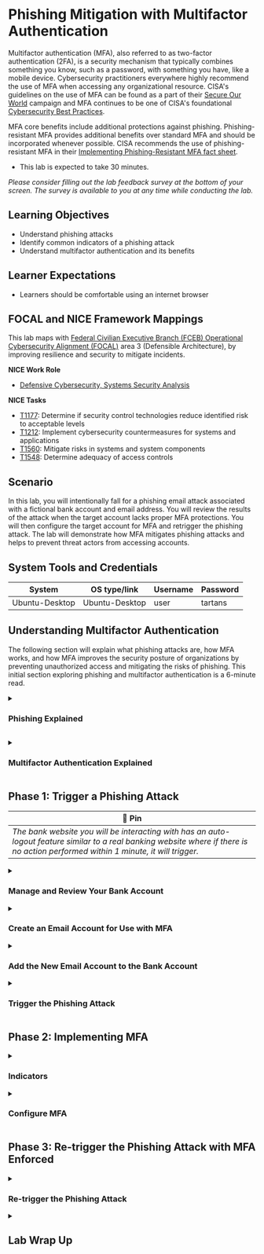 # Phishing Mitigation with Multifactor Authentication

Multifactor authentication (MFA), also referred to as two-factor authentication (2FA), is a security mechanism that typically combines something you know, such as a password, with something you have, like a mobile device. Cybersecurity practitioners everywhere highly recommend the use of MFA when accessing any organizational resource. CISA's guidelines on the use of MFA can be found as a part of their <a href="https://www.cisa.gov/secure-our-world/require-multifactor-authentication" target="_blank">Secure Our World</a> campaign and MFA continues to be one of CISA's foundational <a href="https://www.cisa.gov/MFA" target="_blank">Cybersecurity Best Practices</a>.

MFA core benefits include additional protections against phishing. Phishing-resistant MFA provides additional benefits over standard MFA and should be incorporated whenever possible. CISA recommends the use of phishing-resistant MFA in their <a href="https://www.cisa.gov/sites/default/files/publications/fact-sheet-implementing-phishing-resistant-mfa-508c.pdf" target="_blank">Implementing Phishing-Resistant MFA fact sheet</a>.

- This lab is expected to take 30 minutes.

*Please consider filling out the lab feedback survey at the bottom of your screen. The survey is available to you at any time while conducting the lab.*

## Learning Objectives
- Understand phishing attacks
- Identify common indicators of a phishing attack
- Understand multifactor authentication and its benefits

## Learner Expectations
- Learners should be comfortable using an internet browser

## FOCAL and NICE Framework Mappings

This lab maps with <a href="https://www.cisa.gov/resources-tools/resources/federal-civilian-executive-branch-fceb-operational-cybersecurity-alignment-focal-plan" target="_blank">Federal Civilian Executive Branch (FCEB) Operational Cybersecurity Alignment (FOCAL)</a> area 3 (Defensible Architecture), by improving resilience and security to mitigate incidents.

**NICE Work Role**

- <a href="https://niccs.cisa.gov/workforce-development/nice-framework" target="_blank">Defensive Cybersecurity, Systems Security Analysis</a>

**NICE Tasks**

- <a href="https://niccs.cisa.gov/workforce-development/nice-framework" target="_blank">T1177</a>: Determine if security control technologies reduce identified risk to acceptable levels
- <a href="https://niccs.cisa.gov/workforce-development/nice-framework" target="_blank"> T1212</a>: Implement cybersecurity countermeasures for systems and applications
- <a href="https://niccs.cisa.gov/workforce-development/nice-framework" target="_blank">T1560</a>: Mitigate risks in systems and system components
- <a href="https://niccs.cisa.gov/workforce-development/nice-framework" target="_blank">T1548</a>: Determine adequacy of access controls

## Scenario

In this lab, you will intentionally fall for a phishing email attack associated with a fictional bank account and email address. You will review the results of the attack when the target account lacks proper MFA protections. You will then configure the target account for MFA and retrigger the phishing attack. The lab will demonstrate how MFA mitigates phishing attacks and helps to prevent threat actors from accessing accounts. 

## System Tools and Credentials

| System | OS type/link |  Username | Password |
|--------|---------|-----------|----------|
| Ubuntu-Desktop | Ubuntu-Desktop | user | tartans|

<!-- cut -->

## Understanding Multifactor Authentication

The following section will explain what phishing attacks are, how MFA works, and how MFA improves the security posture of organizations by preventing unauthorized access and mitigating the risks of phishing. This initial section exploring phishing and multifactor authentication is a 6-minute read.

<details> 
<summary> 
<h3>Phishing Explained</h3> 
</summary> 
<p> 

| &#128270; INFORMATION |
|---|

#### What is a Phishing attack?

Let's explore phishing attacks a bit further and how they relate to social engineering. More information can be found in this CISA article on <a href="https://www.cisa.gov/news-events/news/avoiding-social-engineering-and-phishing-attacks" target="_blank">Avoiding Social Engineering and Phishing Attacks </a>. 

In a social engineering attack, an attacker uses human interaction (i.e. social skills) to obtain or compromise information about an organization, its people or its computer systems. An attacker may seem unassuming and respectable, possibly claiming to be a new employee, repair person, or researcher. They may even offer authentic or forged credentials to support that identity. However, by simply asking questions, he or she may be able to piece together enough information to infiltrate an organization or its network.

An example of social engineering might be posing as an electrician and asking an unassuming employee for access to a data closet or server room to conduct repairs. Once inside, the attacker could plant a malicious device to aid in further compromises of the network systems.

A phishing attack is a form of social engineering. Phishing attacks use emails, text messages, or malicious websites to solicit personal information by posing as a trustworthy organization. For example, an attacker may send email seemingly from a reputable credit card company or financial institution that requests account information, often suggesting that there is a problem that requires urgent attention. When users respond with the requested information, attackers can use it to gain access to the victim's accounts.

While user training and awareness are always a crucial component of cybersecurity, technical controls like MFA add an additional layer of defense-in-depth to mitigate phishing attacks.

#### Indicators of a Phishing Attack 

Configuring your accounts with MFA may be helpful with the mitigation of phishing attacks, but it's not a panacea. User awareness and training is important to understand the indicators of phishing attempts so they can avoid providing personal information that will put them at risk.

Some of the most common indicators of a phishing attack are:

1. The address of the sender is suspicious or unknown. 

 - The account that sent you the message may initially appear legitimate or related to a business you use. But, upon closer inspection, you can see that it has some odd differences than other correspondence you've received from them. For example, a username of jennifersmith@group.com does not appear suspicious. However, an email address of jen.s.xyz@orgxyz.456123abc.org does. 

2. The greeting and/or signature in the message is generic.

 - The message may start with something like `Hello Sir/Ma'am` and not include any information that is specific to the receiver. This can be a strong indicator as malicious actors may be sending these attacks to many users and so they will not include personalized information specific to you. Salutations that address you incorrectly should also rouse suspicion.

3. Spoofed links and/or websites.

 - The message may provide a link to a website that looks real, but if you hover over it, you can see that the link is actually going to a website that looks similar. For example, www.bank0fus.org or www.bankofus.payme.com. One of these URLs uses a '0' instead of an 'o', while the other is masquerading as "bankofus", but actually belongs to the "payme.com" domain. If you suspect that a link in an email looks suspicious, never click the link provided and instead go directly to the well-known URL for the resource, e.g. www.bankofus.com, or contact that organization's support personnel for further assistance.

4. Spelling and Grammar

 - Real correspondence from a business/website normally contains little to no grammatical errors at all. Phishing emails often include bad grammar, misspellings, bad formatting, and/or poor sentence structure, depending on the primary language of the sender and the language of the intended target.

5. A Sense of Urgency

 - In many scenarios, phishing attacks will try to portray a sense of urgency or criticality to make the user worry or panic, which can often lead to following the messages recommendations hastily without doing their due diligence.

6. Suspicious attachments

 - Unexpected messages can contain odd or unrequested attachments. These attachments are often malicious in nature and having the user download and open them is a common way attackers attempt to get malware on the targets system.

These are the most common indicators of a phishing attack but are not an exhaustive list. To mitigate phishing attacks, it is vital that users always analyze any message that seems out of place. Always be wary of providing any sensitive information, clicking links, or downloading any files from senders or organizations you don't know.

More information can be found in this CISA article on <a href="https://www.cisa.gov/news-events/news/avoiding-social-engineering-and-phishing-attacks" target="_blank">Avoiding Social Engineering and Phishing Attacks </a>. 

#### Artificial Intelligence's Effect on Phishing

With the rise of Artificial Intelligence (AI) and Large Language Models (LLM), phishing indicators may not be as obvious or easy to spot. 

Prior to AI, spelling, grammar, and syntax were well-known indicators of an attempted phishing attack. However, with the widespread availability of AI and LLM, threat actors now have the ability to craft more realistic and compelling messages, as well as perform proof reading and grammar checks. AI can even produce realistic looking images and logos to further provide the appearance of legitimacy in phishing correspondence. Because of this, it is even more important that the user always put all correspondence they receive under the most critical scrutiny as phishing attacks are becoming even more realistic and less noticeable.

</details>
</p>

<details> 
<summary> 
<h3>Multifactor Authentication Explained</h3> 
</summary> 
<p> 


#### Multifactor Authentication

When accessing a resource that uses MFA, you must first provide the correct username and password credentials. Afterwards, you are asked for a second authentication token. Typically, this second authentication token is sent to either a mobile device application or email account. You must either approve and accept a prompt or enter the token into an additional logon field.

![mfa-122169479.png](./img/mfa-122169479.png)

Only the holder of the mobile device, token, or account can retrieve the correct code and then pass it into the second authentication field.

![duo1-1623689028.png](./img/duo1-1623689028.png)

*Retrieved from Duo's <a href="https://guide.duo.com/" target="_blank">Guide to Two-Factor Authentication</a>*

MFA tokens expire after a certain period, when a new token is requested, or when that token is successfully used to authenticate with the resource. Once a token is expired, it cannot be used again.

Mobile device applications like Duo or Google Authenticator provide in-app mechanisms for providing MFA tokens, but one of the most common methods of transmitting these tokens is via text message. In the case of MFA apps such as Duo or Google Authenticator an under-the-hood algorithm predetermines the codes to be used at specific times. For this to work, both the MFA service and the MFA application have to be synchronized with each other. However, this means that you do not have to explicitly request an MFA code be sent to you, you only need to enter the current code displayed in your MFA application.

![duo2-896963105.png](./img/duo2-896963105.png)

*Retrieved from Duo's <a href="https://guide.duo.com/" target="_blank">Guide to Two-Factor Authentication</a>*

#### How does MFA improve security?

While the use of MFA adds an extra layer of authentication security, it also provides protections against the compromise of accounts. If a user's credentials were compromised for a specific resource, the malicious actor would still not be able to access the resource because they would not have access to the user's MFA device or email account. This of course presumes that the user's leaked credentials were not the same for both the target service and the email account in question. This is why password re-use across services is highly discouraged.

Additionally, users should never act upon unsolicited MFA requests. For example, when email addresses are leaked in a data breach, malicious actors will try to login to various services by using those email addresses. In the case of in-app MFA authentication prompts, the user might receive an unsolicited MFA prompt on their device and should ignore them.

![duo3-567402300.png](./img/duo3-567402300.png)

*Retrieved from Duo's <a href="https://guide.duo.com/" target="_blank">Guide to Two-Factor Authentication</a>*

A final threat with regards to phishing are well-crafted malicious sites that appear and function like the real thing. Phishing emails provide a link to a website that looks legitimate and will ask for the user's credentials and MFA code, only for this information to be captured and then used by the malicious actor.

A recent example of just this type of attack is outlined in <a href="https://www.troyhunt.com/a-sneaky-phish-just-grabbed-my-mailchimp-mailing-list/" target="_blank">Troy Hunt's blog</a>. Troy is well known for his outreach in cybersecurity education and awareness and runs the "Have I Been Pwned" site that allows individuals to query whether their accounts have been found in past public data breaches. Troy's case is an excellent example of how even the best and most well-versed cybersecurity experts can still be fooled by well-crafted phishing attacks. 

Phishing continues to pose a cybersecurity risk to users and their organization. This lab will demonstrate MFA when accessing a fictional banking website and how the use of MFA can help mitigate the risks of phishing attempts by ensuring users use MFA when accessing these resources.

</p>
</details>

## Phase 1: Trigger a Phishing Attack

| &#128204; Pin |
|---|
|_The bank website you will be interacting with has an auto-logout feature similar to a real banking website where if there is no action performed within 1 minute, it will trigger._|

<details>
<summary>
<h3>Manage and Review Your Bank Account</h3>
</summary>
<p>

1. Open the `Ubuntu-Desktop` system console and login with the username `user` and the password `tartans`. Once logged in, double-click the Firefox icon from the Desktop.

2. (**Ubuntu-Desktop**, **Firefox**) In Firefox, open a second tab (leaving the home page of `https://skills.hub` open) and browse to the URL `https://steelbankofbravos.skills.hub`. When prompted with the certificate warning page, click `Advanced`, and then `Accept the Risk and Continue`. You should then be presented with the bank's welcome page.

![p1_1-1181519826.png](./img/p1_1-1181519826.png)

3. (**Ubuntu-Desktop**, **Firefox**) Click on the `Login` tab, and then login to the website with the following credentials:

Username: `the_hand`
Password: `noDebts`

![p1_2-1188364056.png](./img/p1_2-1188364056.png)

*Note: You can ignore any popups that ask if you would like to save your password in the browser.*

You will have access to a few different bank accounts with unique types and balances. Let's interact with one of them to review the types of information these accounts contain.

4. (**Ubuntu-Desktop**, **Firefox**) Click on the first account number `123456789`. 
 
Just like a normal bank account, each account's page lists the previous transactions. 

5. (**Ubuntu-Desktop**, **Firefox**) Click on the browser's back button to go back to the `Accounts` page or click on the 'Accounts' tab directly.

| &#128204; NOTE |
|---|
|Take note of the current balances of your accounts. It will be important to keep track of these as you continue the lab.|

**Knowledge Check Question 1:** *Which account has the highest starting balance - Savings, Checking, or Credit?*

6. (**Ubuntu-Desktop**, **Firefox**) Click on the `Settings` tab at the top. 

![p1_3-613567977.png](./img/p1_3-613567977.png)

On this page you can configure the various details of your account, such as resetting your password and the associated email account. Additionally, you can view a record of all logins that have occurred for your account and enable multifactor authentication.

You'll revisit this page shortly.

</p>
</details>

<details>
<summary>
<h3>Create an Email Account for Use with MFA</h3>
</summary>
<p>

Our next step will be to create an account on the email server so we can connect it with our bank account.

1. (**Ubuntu-Desktop**, **Firefox**) Open a new tab and browse to the URL `https://box.skills.hub`. When prompted with the warning page, click `Advanced`, and then `Accept the Risk and Continue`.

2. (**Ubuntu-Desktop**, **Firefox**) On the welcome page, click on the `Register` button.

3. (**Ubuntu-Desktop**, **Firefox**) We will now create your email account. 

*All new account names will automatically be created with the domain `@skills.hub` appended to them. Only the name component of the address is needed.*

4. (**Ubuntu-Desktop**, **Firefox**) Create an account with the following credentials and click `Submit`: 

Username:   `tlannister`
Password:   `tartans@1`

You will see a successful creation message for the email account `tlannister@skills.hub`.

![p1_4-94715130.png](./img/p1_4-94715130.png)

5. (**Ubuntu-Desktop**, **Firefox**) Once completed, click on the link that says `Click here to Login`.

6. (**Ubuntu-Desktop**, **Firefox**) Login to the email server using the credentials we just used to create your account.

Email:  `tlannister@skills.hub`
Password:   `tartans@1`

*Note: The login process may take a moment to complete. You can ignore any popups that ask if you would like to save your password in the browser.*

Ensure you are able to access the account's inbox and then leave this page open for use in the next section of the lab.

</p>
</details>

<details>
<summary>
<h3>Add the New Email Account to the Bank Account</h3>
</summary>
<p>

Now that we have an email address, we'll be updating your bank account with this information. 

1. (**Ubuntu-Desktop**, **Firefox**) Go back to the open tab with the bank's webpage and refresh the page to login once more. Re-login to your account with your bank account credentials: 

Username: `the_hand`
Password: `noDebts`

2. (**Ubuntu-Desktop**, **Firefox**) Browse to the `Settings` page. Click on the `Email` text field, enter the email address `tlannister@skills.hub` and then click `Submit`. The process may take a second as it is verifying the authenticity of the email address provided. Once complete, you should see the following message at the top of the page:

![p1_5-1203048741.png](./img/p1_5-1203048741.png)

You should also see that the pre-populated value of the Email field now shows your email address. This means it has been configured correctly.

</p>
</details>

<details>
<summary>
<h3>Trigger the Phishing Attack</h3>
</summary>
<p>

1. (**Ubuntu-Desktop**, **Firefox**) Go back to the third tab that is logged into our email account. You should see that you have received a confirmation email that states your email address has been linked to your bank account. 

![p1_6-930561347.png](./img/p1_6-930561347.png)

| &#9888; ALERT |
|---|
|If the email has not appeared in your inbox, you may need to refresh the inbox. This can be done with the following methods.
 - Click the `Refresh` button at the top of the page.<br>![refresh1-369063739.png](./img/refresh1-369063739.png)
 - Click on `Inbox` on the panel present on the left side of the screen.<br>![refresh2-268864173.png](./img/refresh2-268864173.png)

2. (**Ubuntu-Desktop**, **Firefox**) Around the same time you should receive another email with the headline reading `CRITICAL: MUST UPDATE ACCOUNT`. 

![p1_7-1704609695.png](./img/p1_7-1704609695.png)

This email will explain that your account is at risk of being accessed by malicious actors and that you should update your password immediately using the provided link.

3. (**Ubuntu-Desktop**, **Firefox**) Click on the link and you will be directed to a page that appears to allow you to update your account password.  

![p1_8-1655771141.png](./img/p1_8-1655771141.png)

4. (**Ubuntu-Desktop**, **Firefox**) Enter the bank account's password, `noDebts`, in the first two 'Old Password' fields. For the 'New Password' fields, enter any matching password you like. Once completed, click `Submit`.

#### Grading Check

(**Ubuntu-Desktop**, **Firefox**) Browse to the grading page (if not already open) at `https://skills.hub/lab/tasks` or `(https://10.5.5.5/lab/tasks)`. Click the `Submit/Re-Grade Tasks` button to trigger the grading check.

This check will verify that you successfully triggered the phishing attack and that it has completed properly.

![p1_grading-1345740.png](./img/p1_grading-1345740.png)

Grading Check 1: Trigger the phishing attack
 - Email link was clicked
 - Updated password was submitted
 - Phishing attack is complete

`Copy the token or flag strings to the corresponding question submission field to receive credit.`

`You should complete all phase 1 tasks before moving on to phase 2.`

5.  (**Ubuntu-Desktop**, **Firefox**) If done correctly, you should be re-directed the bank's main page, or the login page. A bit odd, but maybe it's just a security measure. Logout of the site (if not already) and attempt to login to your account with the new password you entered in the password reset form.

Username: `the_hand`  
Password: **the password you used on the password reset form we just submitted**

6.  (**Ubuntu-Desktop**, **Firefox**) You should see that the login will fail, which is unexpected. Let's try to login with our old password.

Username: `the_hand`
Password: `noDebts`

7. (**Ubuntu-Desktop**, **Firefox**) The login will succeed, and you'll be presented with your accounts page. 

![p1_9-363011394.png](./img/p1_9-363011394.png)

If you look at the balances of your accounts, you should see that they have been altered and no longer have the same values as before. Open each of the accounts to view their transactions.

8. (**Ubuntu-Desktop**, **Firefox**) Go to the `Settings` page and click on `Login History`. 
 
You should see that most of the logins have occurred from a single IP address, but there is one login that is from a different address.

**Knowledge Check Question 2:** What is the unique IP address that recently logged in to your bank account?

9.  (**Ubuntu-Desktop**) Open a terminal and enter the following command:
    
```bash
ip a
```

![p1_ip_edited-766349214.png](./img/p1_ip_edited-766349214.png)

This command will tell you the IP address of your machine. In the above example, the IP of the host is `10.5.5.130`. **Please note**: Your IP may not match the example in the image.

If you look at your IP and then the records on the login history page, you can verify that your machine is the one that made most of the logins. 

This also confirms that your account was accessed by someone on a different machine. Between your password not being reset, your account being accessed from another location, and your account funds being drained, it is safe to say that you have fallen victim to a phishing attack!

</p>
</details>

## Phase 2: Implementing MFA

<details> 
<summary> 
<h3>Indicators</h3> 
</summary> 
<p> 

### Phishing Indicators in the Email Message

Before continuing with the lab, lets rewind a bit and review which phishing indicators mentioned previously were present in the phishing email we received.

1. (**Ubuntu-Desktop**, **Firefox**) Open the tab that has your email account and re-open the email that has the subject `CRITICAL: MUST UPDATE ACCOUNT` in it.

![p1_7-2101872541.png](./img/p1_7-2101872541.png)

 - The header of the email includes the word "CRITICAL" and the body includes the words "IMMEDIATELY" and "URGENT", which are intended to convey a sense of immediate need or urgency. 
 - If you read the email in full, you should gather that the grammar of some of the writing is off or is not syntactically correct. 
 - Looking at the content of the email, it is a bit generic. It doesn't seem to be directed to you personally, but to "Dear Valued User".
 - Look at the sender of the email, you should see it was sent from the address `brav05_-admin@skills.hub`. This is not a legit sender, and you can verify this by comparing this address to the email you received previously when updating your account with the email address.

2. (**Ubuntu-Desktop**, **Firefox**) Hover over the link in the email and you should see a pop-up in the browser's lower left corner showing what the link actually points to.

![redirect-1809883143.png](./img/redirect-1809883143.png)

This URL looks like the real one, but if you look closely there are some differences, with the most noticeable one being that it uses zeroes - `0` instead of the letter `O`. 

**Knowledge Check 3**: What is the domain/host name in the URL link of the phishing email (ignore anything after skills.hub)?

</p>
</details>

<details> 
<summary> 
<h3>Configure MFA</h3> 
</summary> 
<p> 

1. (**Ubuntu-Desktop**, **Firefox**) Go back to the real bank website and login again if needed.

Username: `the_hand`
Password: `noDebts`

2. (**Ubuntu-Desktop**, **Firefox**) Go to the `Settings` page, and then click on `Enable MFA`.

You should be directed to a new page that states that an email with a code has been sent to your email and that you need to submit it to verify the email. 

![p2_mfa-804513260.png](./img/p2_mfa-804513260.png)

3. (**Ubuntu-Desktop**, **Firefox**) Open the tab that has your email inbox open. You should see a new email with the MFA code in it. If the email isn't there, make sure to refresh the inbox.

![p2_mfa_email-1820470272.png](./img/p2_mfa_email-1820470272.png)

4. (**Ubuntu-Desktop**, **Firefox**) Copy the code and then go back to the banking website that's asking for the MFA code and submit it. You should see a message that MFA has been configured successfully.

We will now test it by re-logging in.

5. (**Ubuntu-Desktop**, **Firefox**) Click the `Logout` button, and then submit your credentials on the `Login` page.

![p2_mfa_login-407089087.png](./img/p2_mfa_login-407089087.png)

6. (**Ubuntu-Desktop**, **Firefox**) You should be presented with a new page saying an MFA code has been sent to your email and that you will need it to login.

7. (**Ubuntu-Desktop**, **Firefox**) Go back to your email inbox and you should see a new email with a new MFA code. Copy it and submit it to the MFA form on the bank website.

8. (**Ubuntu-Desktop**, **Firefox**) Upon doing this, you will be logged in and be able to view your accounts again.

#### Grading Check

(**Ubuntu-Desktop**, **Firefox**) Browse to the grading page at `https://skills.hub/lab/tasks` or `(https://10.5.5.5/lab/tasks)`. Click the `Submit/Re-Grade Tasks` button to trigger the grading check. Refresh the results after a few moments to see your results.

This check will verify that you successfully configured MFA on your bank account.

![p2_grading-1067407317.png](./img/p2_grading-1067407317.png)

Grading Check 1: Configure bank account with MFA
 - Completed login using MFA code.

`Copy the token or flag strings to the corresponding question submission field to receive credit.`

`You should complete all phase 2 tasks before moving on to phase 3.`

</p>
</details>


## Phase 3: Re-trigger the Phishing Attack with MFA Enforced

<details> 
<summary> 
<h3>Re-trigger the Phishing Attack</h3> 
</summary> 
<p> 

Now that you have MFA configured on your account, let's re-trigger the phishing attack and see what happens.

1. (**Ubuntu-Desktop**, **Firefox**) Open the tab that has your email and open the `CRITICAL` email.

2. (**Ubuntu-Desktop**, **Firefox**) Click on the link and fill out the password reset form same as you did before. The old password is `noDebts`. The new password can be anything.

3. (**Ubuntu-Desktop**, **Firefox**) This time, you should get a response stating that the form couldn't be submitted.

![p3_failed_phishing-396002982.png](./img/p3_failed_phishing-396002982.png)

The form now fails with the same information due to the account not requiring an MFA code.

1. (**Ubuntu-Desktop**, **Firefox**) Go to your email inbox and you should see that you have received a new email with an unsolicited MFA code, meaning one that you did not ask for. This confirms that an unknown login attempt was made.

2. (**Ubuntu-Desktop**, **Firefox**) Go to the real banking website and login once more. 

3. (**Ubuntu-Desktop**, **Firefox**) Go to the `Settings` page and click on `Login History`. 

You should see that a new login attempt occurred, but that the login was unsuccessful. This is because MFA prevented the user from completing the authentication process and prevented the attacker from accessing your accounts.

**Knowledge Check Question 4**: What is the unique IP address that recently *failed to* login to your bank account?

#### Grading Check

(**Ubuntu-Desktop**, **Firefox**) Browse to the grading page at `https://skills.hub/lab/tasks` or `(https://10.5.5.5/lab/tasks)`. Click the `Submit/Re-Grade Tasks` button to trigger the grading check. Refresh the results after a few moments to see your results.

This check will verify that you mitigated the phishing attack by configuring MFA.

![p3_grading-1624757321.png](./img/p3_grading-1624757321.png)

Grading Check 3: Re-trigger phishing attack
 - Email link was clicked
 - Updated password was submitted
 - Phishing attack is complete

`Copy the token or flag strings to the corresponding question submission field to receive credit.`

</p>
</details>

<details>
<summary>
<h2>Lab Wrap Up</h2>
</summary>
<p>

### Conclusion

By completing this lab, you have become more familiar with phishing and how it can be mitigated by implementing multifactor authentication.

To recap:
 - You viewed how phishing attacks occur and the potential consequences, such as stolen credentials.
 - You configured an account to use multifactor authentication.
 - You mitigated a phishing attack and identified the failed login by having multifactor authentication enabled

Skills exercised:
 - S0544: Skill in recognizing vulnerabilities
 - S0667: Skill in assessing security controls
 - S0840: Skill in identifying misuse activities
 
Phishing attacks continue to be a cybersecurity risk, targeting individuals and organizations alike. While implementing multifactor authentication (MFA) is a valuable security measure, it does not completely eliminate the risk of phishing. However, it can significantly mitigate the risks of phishing attempts being successful. Proper awareness and training on how to identify phishing attempts is crucial knowledge that every user should possess. This awareness, combined with a robust security posture, is essential for organizations to effectively prevent the execution of malicious phishing attacks.

### Answer Key

**Knowledge Check Question 1**: Which account has the highest starting balance?
 - *Savings*

**Knowledge Check Question 2**: What is the unique IP address that recently logged in to your bank account?
 - *10.7.7.100*

**Knowledge Check 3**: What is the domain/host name in the URL link of the phishing email (ignore anything after skills.hub)?
 - *steelbank0fbrav0s.skills.hub*

**Knowledge Check Question 4**: What is the unique IP address that recently *failed to* login to your bank account?
 - *10.7.7.137*

### References
 - <a href="https://www.cisa.gov/news-events/news/avoiding-social-engineering-and-phishing-attacks" target="_blank">Avoiding Social Engineering and Phishing Attacks</a>
 - <a href="https://www.cisa.gov/MFA" target="_blank">Cybersecurity Best Practices</a>
 - <a href="https://www.cisa.gov/resources-tools/resources/federal-civilian-executive-branch-fceb-operational-cybersecurity-alignment-focal-plan" target="_blank">Federal Civilian Executive Branch (FCEB) Operational Cybersecurity Alignment (FOCAL)</a>
 - <a href="https://guide.duo.com/" target="_blank">Guide to Two-Factor Authentication</a>
 - <a href="https://www.cisa.gov/sites/default/files/publications/fact-sheet-implementing-phishing-resistant-mfa-508c.pdf" target="_blank">Implementing Phishing-Resistant MFA fact sheet</a>
 - <a href="https://www.cisa.gov/topics/cyber-threats-and-advisories/malware-phishing-and-ransomware" target="_blank">Malware, Phishing, and Ransomware</a>
 - <a href="https://www.cisa.gov/resources-tools/resources/phishing-guidance-stopping-attack-cycle-phase-one" target="_blank">Phishing Guidance</a>
 - <a href="https://www.cisa.gov/secure-our-world/require-multifactor-authentication" target="_blank">Secure Our World</a> 
 - <a href="https://www.troyhunt.com/a-sneaky-phish-just-grabbed-my-mailchimp-mailing-list/" target="_blank">Troy Hunt's blog</a>
